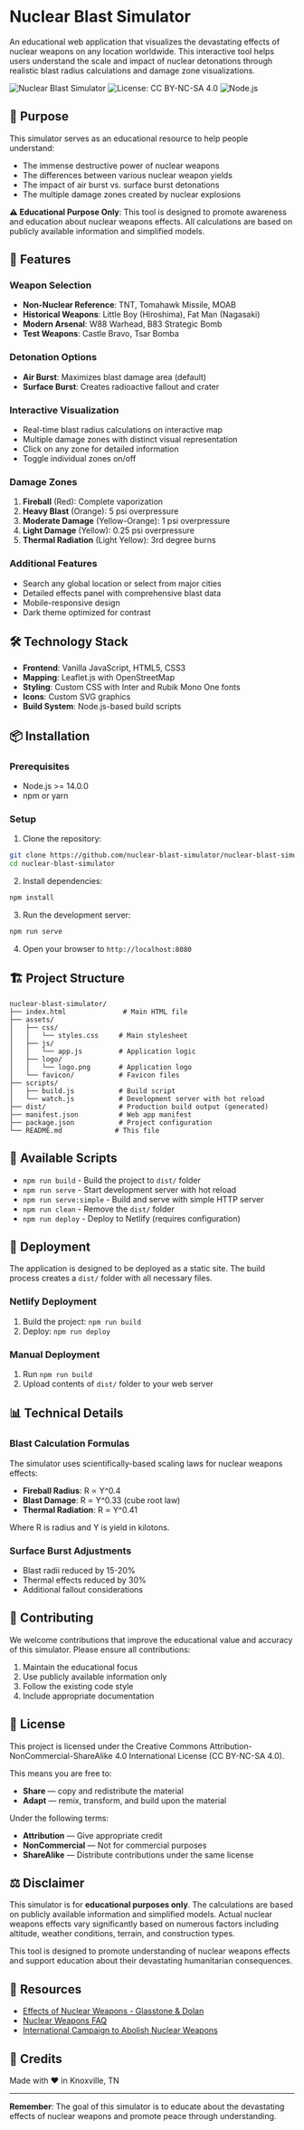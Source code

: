 # Nuclear Blast Simulator

An educational web application that visualizes the devastating effects of nuclear weapons on any location worldwide. This interactive tool helps users understand the scale and impact of nuclear detonations through realistic blast radius calculations and damage zone visualizations.

![Nuclear Blast Simulator](https://img.shields.io/badge/version-1.0.0-blue.svg)
![License: CC BY-NC-SA 4.0](https://img.shields.io/badge/License-CC%20BY--NC--SA%204.0-lightgrey.svg)
![Node.js](https://img.shields.io/badge/node-%3E%3D14.0.0-brightgreen.svg)

## 🎯 Purpose

This simulator serves as an educational resource to help people understand:
- The immense destructive power of nuclear weapons
- The differences between various nuclear weapon yields
- The impact of air burst vs. surface burst detonations
- The multiple damage zones created by nuclear explosions

**⚠️ Educational Purpose Only**: This tool is designed to promote awareness and education about nuclear weapons effects. All calculations are based on publicly available information and simplified models.

## 🚀 Features

### Weapon Selection
- **Non-Nuclear Reference**: TNT, Tomahawk Missile, MOAB
- **Historical Weapons**: Little Boy (Hiroshima), Fat Man (Nagasaki)
- **Modern Arsenal**: W88 Warhead, B83 Strategic Bomb
- **Test Weapons**: Castle Bravo, Tsar Bomba

### Detonation Options
- **Air Burst**: Maximizes blast damage area (default)
- **Surface Burst**: Creates radioactive fallout and crater

### Interactive Visualization
- Real-time blast radius calculations on interactive map
- Multiple damage zones with distinct visual representation
- Click on any zone for detailed information
- Toggle individual zones on/off

### Damage Zones
1. **Fireball** (Red): Complete vaporization
2. **Heavy Blast** (Orange): 5 psi overpressure
3. **Moderate Damage** (Yellow-Orange): 1 psi overpressure
4. **Light Damage** (Yellow): 0.25 psi overpressure
5. **Thermal Radiation** (Light Yellow): 3rd degree burns

### Additional Features
- Search any global location or select from major cities
- Detailed effects panel with comprehensive blast data
- Mobile-responsive design
- Dark theme optimized for contrast

## 🛠️ Technology Stack

- **Frontend**: Vanilla JavaScript, HTML5, CSS3
- **Mapping**: Leaflet.js with OpenStreetMap
- **Styling**: Custom CSS with Inter and Rubik Mono One fonts
- **Icons**: Custom SVG graphics
- **Build System**: Node.js-based build scripts

## 📦 Installation

### Prerequisites
- Node.js >= 14.0.0
- npm or yarn

### Setup

1. Clone the repository:
```bash
git clone https://github.com/nuclear-blast-simulator/nuclear-blast-simulator.git
cd nuclear-blast-simulator
```

2. Install dependencies:
```bash
npm install
```

3. Run the development server:
```bash
npm run serve
```

4. Open your browser to `http://localhost:8080`

## 🏗️ Project Structure

```
nuclear-blast-simulator/
├── index.html              # Main HTML file
├── assets/
│   ├── css/
│   │   └── styles.css     # Main stylesheet
│   ├── js/
│   │   └── app.js         # Application logic
│   ├── logo/
│   │   └── logo.png       # Application logo
│   └── favicon/           # Favicon files
├── scripts/
│   ├── build.js           # Build script
│   └── watch.js           # Development server with hot reload
├── dist/                  # Production build output (generated)
├── manifest.json          # Web app manifest
├── package.json           # Project configuration
└── README.md             # This file
```

## 📜 Available Scripts

- `npm run build` - Build the project to `dist/` folder
- `npm run serve` - Start development server with hot reload
- `npm run serve:simple` - Build and serve with simple HTTP server
- `npm run clean` - Remove the `dist/` folder
- `npm run deploy` - Deploy to Netlify (requires configuration)

## 🚀 Deployment

The application is designed to be deployed as a static site. The build process creates a `dist/` folder with all necessary files.

### Netlify Deployment
1. Build the project: `npm run build`
2. Deploy: `npm run deploy`

### Manual Deployment
1. Run `npm run build`
2. Upload contents of `dist/` folder to your web server

## 📊 Technical Details

### Blast Calculation Formulas

The simulator uses scientifically-based scaling laws for nuclear weapons effects:

- **Fireball Radius**: R ∝ Y^0.4
- **Blast Damage**: R ∝ Y^0.33 (cube root law)
- **Thermal Radiation**: R ∝ Y^0.41

Where R is radius and Y is yield in kilotons.

### Surface Burst Adjustments
- Blast radii reduced by 15-20%
- Thermal effects reduced by 30%
- Additional fallout considerations

## 🤝 Contributing

We welcome contributions that improve the educational value and accuracy of this simulator. Please ensure all contributions:

1. Maintain the educational focus
2. Use publicly available information only
3. Follow the existing code style
4. Include appropriate documentation

## 📝 License

This project is licensed under the Creative Commons Attribution-NonCommercial-ShareAlike 4.0 International License (CC BY-NC-SA 4.0).

This means you are free to:
- **Share** — copy and redistribute the material
- **Adapt** — remix, transform, and build upon the material

Under the following terms:
- **Attribution** — Give appropriate credit
- **NonCommercial** — Not for commercial purposes
- **ShareAlike** — Distribute contributions under the same license

## ⚖️ Disclaimer

This simulator is for **educational purposes only**. The calculations are based on publicly available information and simplified models. Actual nuclear weapons effects vary significantly based on numerous factors including altitude, weather conditions, terrain, and construction types.

This tool is designed to promote understanding of nuclear weapons effects and support education about their devastating humanitarian consequences.

## 🔗 Resources

- [Effects of Nuclear Weapons - Glasstone & Dolan](https://www.fourmilab.ch/etexts/www/effects/)
- [Nuclear Weapons FAQ](https://nuclearweaponarchive.org/)
- [International Campaign to Abolish Nuclear Weapons](https://www.icanw.org/)

## 👥 Credits

Made with ❤️ in Knoxville, TN

---

**Remember**: The goal of this simulator is to educate about the devastating effects of nuclear weapons and promote peace through understanding.